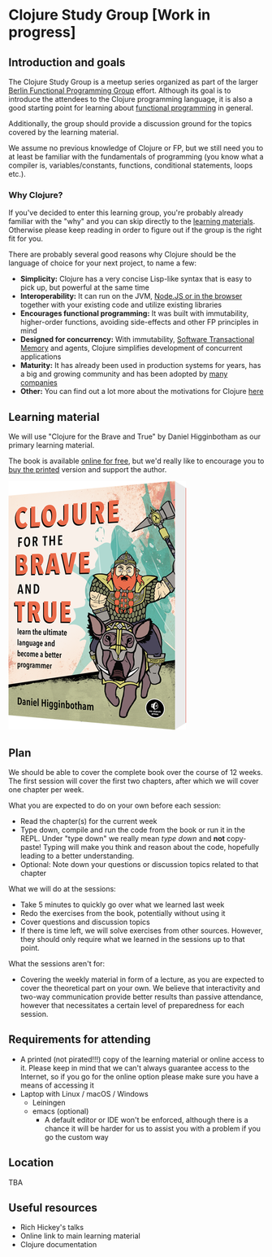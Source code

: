 # Clojure Study Group [Work in progress]

## Introduction and goals

The Clojure Study Group is a meetup series organized as part of the larger [Berlin Functional Programming Group](https://www.meetup.com/de-DE/Berlin-Functional-Programming-Group/) effort. Although its goal is to introduce the attendees to the Clojure programming language, it is also a good starting point for learning about [functional programming](https://en.wikipedia.org/wiki/Functional_programming) in general. 

Additionally, the group should provide a discussion ground for the topics covered by the learning material.

We assume no previous knowledge of Clojure or FP, but we still need you to at least be familiar with the fundamentals of programming (you know what a compiler is, variables/constants, functions, conditional statements, loops etc.).

### Why Clojure? 

If you've decided to enter this learning group, you're probably already familiar with the "why" and you can skip directly to the [learning materials](#learning_material). Otherwise please keep reading in order to figure out if the group is the right fit for you. 

There are probably several good reasons why Clojure should be the language of choice for your next project, to name a few:
* __Simplicity:__ Clojure has a very concise Lisp-like syntax that is easy to pick up, but powerful at the same time
* __Interoperability:__ It can run on the JVM, [Node.JS or in the browser](https://clojurescript.org/) together with your existing code and utilize existing libraries
* __Encourages functional programming:__ It was built with immutability, higher-order functions, avoiding side-effects and other FP principles in mind
* __Designed for concurrency:__ With immutability, [Software Transactional Memory](https://en.wikipedia.org/wiki/Software_transactional_memory) and agents, Clojure simplifies development of concurrent applications
* __Maturity:__ It has already been used in production systems for years, has a big and growing community and has been adopted by [many companies](https://clojure.org/community/companies)
* __Other:__ You can find out a lot more about the motivations for Clojure [here](https://clojure.org/about/rationale)

## Learning material<a name="learning_material"></a>

We will use "Clojure for the Brave and True" by Daniel Higginbotham as our primary learning material.

The book is available [online for free](https://www.braveclojure.com/clojure-for-the-brave-and-true/), but we'd really like to encourage you to [buy the printed](https://www.amazon.de/Clojure-Brave-True-Ultimate-Programmer/dp/1593275919/ref=sr_1_1?ie=UTF8&qid=1504465315&sr=8-1&keywords=clojure+for+the+brave+and+true) version and support the author. 


![Clojure for the Brave and True](img/clojure-for-the-brave-and-true.png) 

## Plan

We should be able to cover the complete book over the course of 12 weeks. The first session will cover the first two chapters, after which we will cover one chapter per week.  

What you are expected to do on your own before each session:
* Read the chapter(s) for the current week
* Type down, compile and run the code from the book or run it in the REPL. Under "type down" we really mean _type down_ and __not__ copy-paste! Typing will make you think and reason about the code, hopefully leading to a better understanding. 
* Optional: Note down your questions or discussion topics related to that chapter 

What we will do at the sessions: 
* Take 5 minutes to quickly go over what we learned last week 
* Redo the exercises from the book, potentially without using it
* Cover questions and discussion topics
* If there is time left, we will solve exercises from other sources. However, they should only require what we learned in the sessions up to that point.  

What the sessions aren't for:
* Covering the weekly material in form of a lecture, as you are expected to cover the theoretical part on your own. We believe that interactivity and two-way communication provide better results than passive attendance, however that necessitates a certain level of preparedness for each session.        

## Requirements for attending

<!-- THROW-AWAY POINTS -->
* A printed (not pirated!!!) copy of the learning material or online access to it. Please keep in mind that we can't always guarantee access to the Internet, so if you go for the online option please make sure you have a means of accessing it
* Laptop with Linux / macOS / Windows
    * Leiningen
    * emacs (optional)
        * A default editor or IDE won't be enforced, although there is a chance it will be harder for us to assist you with a problem if you go the custom way

<!-- END OF THROW-AWAY POINTS -->

## Location

TBA

## Useful resources

<!-- THROW-AWAY POINTS -->

* Rich Hickey's talks
* Online link to main learning material
* Clojure documentation

<!-- END OF THROW-AWAY POINTS -->